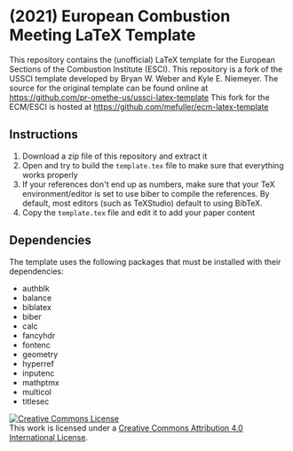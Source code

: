 # (2021) European Combustion Meeting LaTeX Template

This repository contains the (unofficial) LaTeX template for the
European Sections of the Combustion Institute (ESCI).
This repository is a fork of the USSCI template developed by Bryan W. Weber and Kyle E. Niemeyer.
The source for the original template can be found online at https://github.com/pr-omethe-us/ussci-latex-template
This fork for the ECM/ESCI is hosted at https://github.com/mefuller/ecm-latex-template

## Instructions

1. Download a zip file of this repository and extract it
2. Open and try to build the `template.tex` file to make sure that everything works properly
3. If your references don't end up as numbers, make sure that your TeX environment/editor is set to use biber to compile the references. By default, most editors (such as TeXStudio) default to using BibTeX.
4. Copy the `template.tex` file and edit it to add your paper content

## Dependencies

The template uses the following
packages that must be installed with their dependencies:

* authblk
* balance
* biblatex
* biber
* calc
* fancyhdr
* fontenc
* geometry
* hyperref
* inputenc
* mathptmx
* multicol
* titlesec

<a rel="license" href="http://creativecommons.org/licenses/by/4.0/"><img alt="Creative Commons License" style="border-width:0" src="https://i.creativecommons.org/l/by/4.0/88x31.png" /></a><br />This <span xmlns:dct="http://purl.org/dc/terms/" href="http://purl.org/dc/dcmitype/Text" rel="dct:type">work</span> is licensed under a <a rel="license" href="http://creativecommons.org/licenses/by/4.0/">Creative Commons Attribution 4.0 International License</a>.
